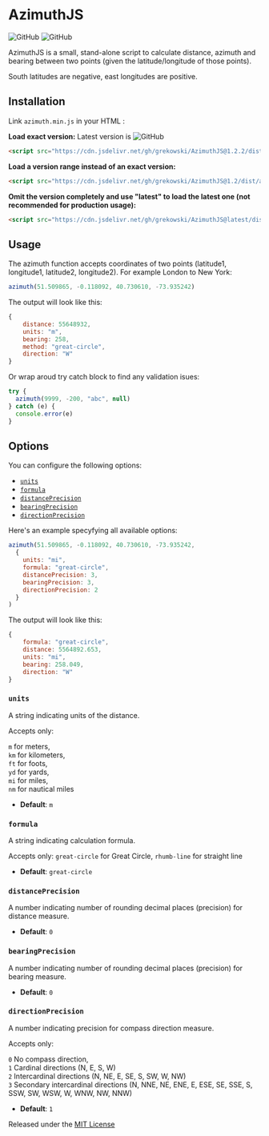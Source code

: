# AzimuthJS
![GitHub](https://img.shields.io/github/license/grekowski/AzimuthJS)  ![GitHub](https://img.shields.io/github/languages/top/grekowski/AzimuthJS)

AzimuthJS is a small, stand-alone script to calculate distance, azimuth and bearing between two points (given the latitude/longitude of those points).

South latitudes are negative, east longitudes are positive.

## Installation
Link `azimuth.min.js` in your HTML :

**Load exact version:**  Latest version is ![GitHub](https://img.shields.io/github/v/release/grekowski/AzimuthJS?style=plastic&label=)
```html
<script src="https://cdn.jsdelivr.net/gh/grekowski/AzimuthJS@1.2.2/dist/azimuth.min.js"></script>
```

**Load a version range instead of an exact version:**
```html
<script src="https://cdn.jsdelivr.net/gh/grekowski/AzimuthJS@1.2/dist/azimuth.min.js"></script>
```

**Omit the version completely and use "latest" to load the latest one (not recommended for production usage):**
```html
<script src="https://cdn.jsdelivr.net/gh/grekowski/AzimuthJS@latest/dist/azimuth.min.js"></script>
```


## Usage
The azimuth function accepts coordinates of two points (latitude1, longitude1, latitude2, longitude2). For example London to New York:

```javascript
azimuth(51.509865, -0.118092, 40.730610, -73.935242)
```

The output will look like this:
```javascript
{
    distance: 55648932,
    units: "m",
    bearing: 258,
    method: "great-circle",
    direction: "W"
}
```

Or wrap aroud try catch block to find any validation isues:

```javascript
try {
  azimuth(9999, -200, "abc", null)
} catch (e) {
  console.error(e)
}
```

## Options

You can configure the following options:

- [`units`](#units)
- [`formula`](#formula)
- [`distancePrecision`](#distanceprecision)
- [`bearingPrecision`](#bearingprecision)
- [`directionPrecision`](#directionprecision)

Here's an example specyfying all available options:

```javascript
azimuth(51.509865, -0.118092, 40.730610, -73.935242,  
  {  
    units: "mi",  
    formula: "great-circle",  
    distancePrecision: 3,  
    bearingPrecision: 3,  
    directionPrecision: 2  
  }  
)
```

The output will look like this:
```javascript
{
    formula: "great-circle",
    distance: 5564892.653,
    units: "mi",
    bearing: 258.049,
    direction: "W"
}
```


### `units`

A string indicating units of the distance.

Accepts only:

  `m` for meters,  
  `km` for kilometers,  
  `ft` for foots,  
  `yd` for yards,  
  `mi` for miles,  
  `nm` for nautical miles 

- **Default**: `m`


### `formula`

A string indicating calculation formula.

Accepts only:
  `great-circle` for Great Circle,
  `rhumb-line` for straight line

- **Default**: `great-circle`


### `distancePrecision`

A number indicating number of rounding decimal places (precision) for distance measure.

- **Default**: `0`


### `bearingPrecision`

A number indicating number of rounding decimal places (precision) for bearing measure.

- **Default**: `0`


### `directionPrecision`

A number indicating precision for compass direction measure.

Accepts only:

  `0` No compass direction,  
  `1` Cardinal directions (N, E, S, W)  
  `2` Intercardinal directions (N, NE, E, SE, S, SW, W, NW)  
  `3` Secondary intercardinal directions (N, NNE, NE, ENE, E, ESE, SE, SSE, S, SSW, SW, WSW, W, WNW, NW, NNW)

- **Default**: `1`




Released under the [MIT License](http://www.opensource.org/licenses/mit-license.php)
